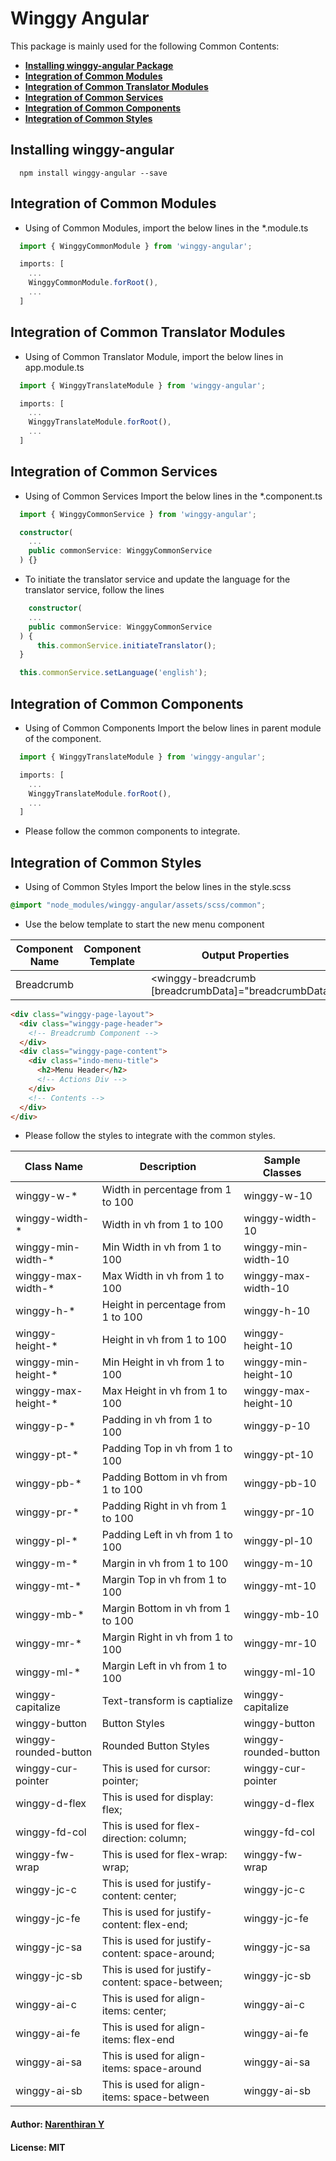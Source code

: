 # Winggy Angular

This package is mainly used for the following Common Contents:

- [**Installing winggy-angular Package**](#installing-winggy-angular)
- [**Integration of Common Modules**](#integration-of-common-modules)
- [**Integration of Common Translator Modules**](#integration-of-common-translator-modules)
- [**Integration of Common Services**](#integration-of-common-services)
- [**Integration of Common Components**](#integration-of-common-components)
- [**Integration of Common Styles**](#integration-of-common-styles)

## Installing winggy-angular

```
  npm install winggy-angular --save
```

## Integration of Common Modules

- Using of Common Modules, import the below lines in the \*.module.ts

```ts
  import { WinggyCommonModule } from 'winggy-angular';

  imports: [
    ...
    WinggyCommonModule.forRoot(),
    ...
  ]
```

## Integration of Common Translator Modules

- Using of Common Translator Module, import the below lines in app.module.ts

```ts
  import { WinggyTranslateModule } from 'winggy-angular';

  imports: [
    ...
    WinggyTranslateModule.forRoot(),
    ...
  ]
```

## Integration of Common Services

- Using of Common Services Import the below lines in the \*.component.ts

```ts
  import { WinggyCommonService } from 'winggy-angular';

  constructor(
    ...
    public commonService: WinggyCommonService
  ) {}
```

- To initiate the translator service and update the language for the translator service, follow the lines

```ts
    constructor(
    ...
    public commonService: WinggyCommonService
  ) {
      this.commonService.initiateTranslator();
  }

  this.commonService.setLanguage('english');
```

## Integration of Common Components

- Using of Common Components Import the below lines in parent module of the component.

```ts
  import { WinggyTranslateModule } from 'winggy-angular';

  imports: [
    ...
    WinggyTranslateModule.forRoot(),
    ...
  ]
```

- Please follow the common components to integrate.

## Integration of Common Styles

- Using of Common Styles Import the below lines in the style.scss

```scss
@import "node_modules/winggy-angular/assets/scss/common";
```

- Use the below template to start the new menu component

| Component Name | Component Template | Output Properties | Input Properties | Sample Data Format |
| -------------- | ------------------ | ----------------- | ---------------- | ------------------ |
| Breadcrumb |  | <winggy-breadcrumb [breadcrumbData]="breadcrumbData"></winggy-breadcrumb> | none | breadcrumbData | [{"name":"Home","path":null},{"name":"Menus","path":"/bulk-management"},{"name":"Bulk Management","path":"/bulk-management"},{"name":"Advanced Properties","path":null}] |

```html
<div class="winggy-page-layout">
  <div class="winggy-page-header">
    <!-- Breadcrumb Component -->
  </div>
  <div class="winggy-page-content">
    <div class="indo-menu-title">
      <h2>Menu Header</h2>
      <!-- Actions Div -->
    </div>
    <!-- Contents -->
  </div>
</div>
```

- Please follow the styles to integrate with the common styles.

| Class Name            | Description                                      | Sample Classes        |
| --------------------- | ------------------------------------------------ | --------------------- |
| winggy-w-\*           | Width in percentage from 1 to 100                | winggy-w-10           |
| winggy-width-\*       | Width in vh from 1 to 100                        | winggy-width-10       |
| winggy-min-width-\*   | Min Width in vh from 1 to 100                    | winggy-min-width-10   |
| winggy-max-width-\*   | Max Width in vh from 1 to 100                    | winggy-max-width-10   |
| winggy-h-\*           | Height in percentage from 1 to 100               | winggy-h-10           |
| winggy-height-\*      | Height in vh from 1 to 100                       | winggy-height-10      |
| winggy-min-height-\*  | Min Height in vh from 1 to 100                   | winggy-min-height-10  |
| winggy-max-height-\*  | Max Height in vh from 1 to 100                   | winggy-max-height-10  |
| winggy-p-\*           | Padding in vh from 1 to 100                      | winggy-p-10           |
| winggy-pt-\*          | Padding Top in vh from 1 to 100                  | winggy-pt-10          |
| winggy-pb-\*          | Padding Bottom in vh from 1 to 100               | winggy-pb-10          |
| winggy-pr-\*          | Padding Right in vh from 1 to 100                | winggy-pr-10          |
| winggy-pl-\*          | Padding Left in vh from 1 to 100                 | winggy-pl-10          |
| winggy-m-\*           | Margin in vh from 1 to 100                       | winggy-m-10           |
| winggy-mt-\*          | Margin Top in vh from 1 to 100                   | winggy-mt-10          |
| winggy-mb-\*          | Margin Bottom in vh from 1 to 100                | winggy-mb-10          |
| winggy-mr-\*          | Margin Right in vh from 1 to 100                 | winggy-mr-10          |
| winggy-ml-\*          | Margin Left in vh from 1 to 100                  | winggy-ml-10          |
| winggy-capitalize     | Text-transform is captialize                     | winggy-capitalize     |
| winggy-button         | Button Styles                                    | winggy-button         |
| winggy-rounded-button | Rounded Button Styles                            | winggy-rounded-button |
| winggy-cur-pointer    | This is used for cursor: pointer;                | winggy-cur-pointer    |
| winggy-d-flex         | This is used for display: flex;                  | winggy-d-flex         |
| winggy-fd-col         | This is used for flex-direction: column;         | winggy-fd-col         |
| winggy-fw-wrap        | This is used for flex-wrap: wrap;                | winggy-fw-wrap        |
| winggy-jc-c           | This is used for justify-content: center;        | winggy-jc-c           |
| winggy-jc-fe          | This is used for justify-content: flex-end;      | winggy-jc-fe          |
| winggy-jc-sa          | This is used for justify-content: space-around;  | winggy-jc-sa          |
| winggy-jc-sb          | This is used for justify-content: space-between; | winggy-jc-sb          |
| winggy-ai-c           | This is used for align-items: center;            | winggy-ai-c           |
| winggy-ai-fe          | This is used for align-items: flex-end           | winggy-ai-fe          |
| winggy-ai-sa          | This is used for align-items: space-around       | winggy-ai-sa          |
| winggy-ai-sb          | This is used for align-items: space-between      | winggy-ai-sb          |

#### Author: [Narenthiran Y](http://github.com/ynarenthiran)

#### License: MIT
